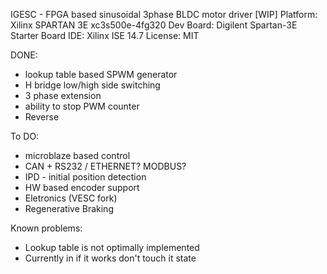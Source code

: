 IGESC - FPGA based sinusoidal 3phase BLDC motor driver [WIP]
Platform: Xilinx SPARTAN 3E xc3s500e-4fg320
Dev Board: Digilent Spartan-3E Starter Board
IDE: Xilinx ISE 14.7
License: MIT

DONE:
- lookup table based SPWM generator
- H bridge low/high side switching
- 3 phase extension
- ability to stop PWM counter
- Reverse

To DO:
- microblaze based control
- CAN + RS232 / ETHERNET? MODBUS?
- IPD - initial position detection
- HW based encoder support
- Eletronics (VESC fork)
- Regenerative Braking

Known problems:
- Lookup table is not optimally implemented
- Currently in if it works don't touch it state
